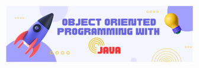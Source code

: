 <img src="https://raw.githubusercontent.com/Dare-marvel/Object-Oriented-Programming-with-JAVA/main/Images/Java%20programming.png" >
